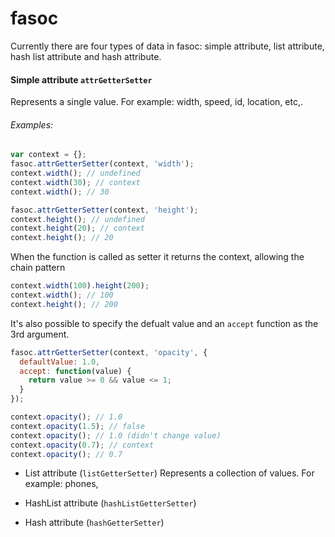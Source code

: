 fasoc
=====
Currently there are four types of data in fasoc: simple attribute, list attribute, hash list attribute and hash attribute.

#### Simple attribute `attrGetterSetter`

Represents a single value. For example: width, speed, id, location, etc,.
###### Examples:

```javascript
var context = {};
fasoc.attrGetterSetter(context, 'width');
context.width(); // undefined
context.width(30); // context
context.width(); // 30

fasoc.attrGetterSetter(context, 'height');
context.height(); // undefined
context.height(20); // context
context.height(); // 20
```

When the function is called as setter it returns the context, allowing the chain
pattern

```javascript
context.width(100).height(200);
context.width(); // 100
context.height(); // 200 
```

It's also possible to specify the defualt value and an `accept` function as the
3rd argument.

```javascript
fasoc.attrGetterSetter(context, 'opacity', {
  defaultValue: 1.0,
  accept: function(value) {
    return value >= 0 && value <= 1;
  }
});

context.opacity(); // 1.0
context.opacity(1.5); // false
context.opacity(); // 1.0 (didn't change value)
context.opacity(0.7); // context
context.opacity(); // 0.7
```

+ List attribute (`listGetterSetter`)
Represents a collection of values. For example: phones, 

+ HashList attribute (`hashListGetterSetter`)
+ Hash attribute (`hashGetterSetter`)